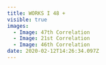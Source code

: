 ```yaml
---
title: WORKS I 48 +
visible: true
images:
  - Image: 47th Correlation
  - Image: 21st Correlation
  - Image: 46th Correlation
date: 2020-02-12T14:26:34.097Z
---
```



